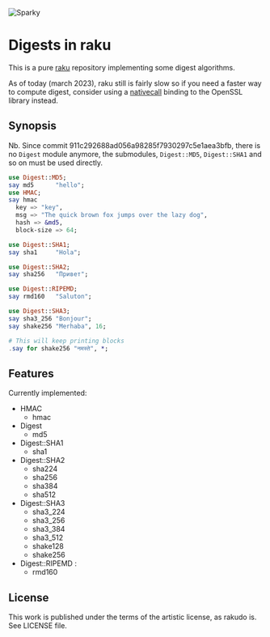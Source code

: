 ![Sparky](https://sparky.sparrowhub.io/badge/grondilu-libdigest-raku?foo=bar)
# Digests in raku

This is a pure [raku](https://raku.org/) repository implementing some digest
algorithms.

As of today (march 2023), raku still is fairly slow so if you need a faster way
to compute digest, consider using a
[nativecall](https://docs.raku.org/language/nativecall) binding to the OpenSSL
library instead.

## Synopsis

Nb.  Since commit 911c292688ad056a98285f7930297c5e1aea3bfb,
there is no `Digest` module anymore, the submodules, `Digest::MD5`, `Digest::SHA1` and
so on must be used directly.

```raku
use Digest::MD5;
say md5      "hello";
use HMAC;
say hmac
  key => "key",
  msg => "The quick brown fox jumps over the lazy dog", 
  hash => &md5,
  block-size => 64;

use Digest::SHA1;
say sha1     "Hola";

use Digest::SHA2;
say sha256   "Привет"; 

use Digest::RIPEMD;
say rmd160   "Saluton";

use Digest::SHA3;
say sha3_256 "Bonjour";
say shake256 "Merhaba", 16;

# This will keep printing blocks
.say for shake256 "नमस्ते", *;
```
    
## Features

Currently implemented:

* HMAC
  - hmac
* Digest
  - md5
* Digest::SHA1
  - sha1
* Digest::SHA2
  - sha224
  - sha256
  - sha384
  - sha512
* Digest::SHA3
  - sha3\_224
  - sha3\_256
  - sha3\_384
  - sha3\_512
  - shake128
  - shake256
* Digest::RIPEMD :
  - rmd160

## License

This work is published under the terms of the artistic license, as rakudo is.
See LICENSE file.

